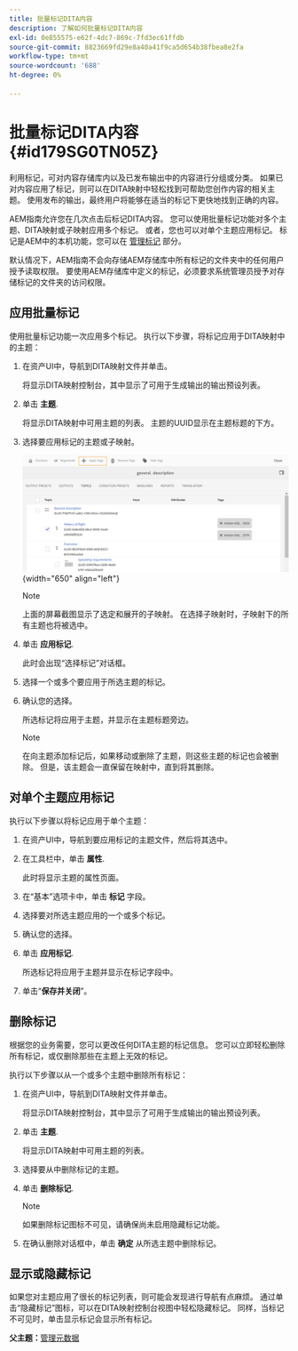 ```yaml
---
title: 批量标记DITA内容
description: 了解如何批量标记DITA内容
exl-id: 0e855575-e62f-4dc7-869c-7fd3ec61ffdb
source-git-commit: 8823669fd29e8a40a41f9ca5d654b38fbea8e2fa
workflow-type: tm+mt
source-wordcount: '688'
ht-degree: 0%

---
```


# 批量标记DITA内容 {#id179SG0TN05Z}

利用标记，可对内容存储库内以及已发布输出中的内容进行分组或分类。 如果已对内容应用了标记，则可以在DITA映射中轻松找到可帮助您创作内容的相关主题。 使用发布的输出，最终用户将能够在适当的标记下更快地找到正确的内容。

AEM指南允许您在几次点击后标记DITA内容。 您可以使用批量标记功能对多个主题、DITA映射或子映射应用多个标记。 或者，您也可以对单个主题应用标记。 标记是AEM中的本机功能，您可以在 [管理标记](https://experienceleague.adobe.com/docs/experience-manager-cloud-service/sites/authoring/features/tags.html?lang=en) 部分。

默认情况下，AEM指南不会向存储AEM存储库中所有标记的文件夹中的任何用户授予读取权限。 要使用AEM存储库中定义的标记，必须要求系统管理员授予对存储标记的文件夹的访问权限。

## 应用批量标记

使用批量标记功能一次应用多个标记。 执行以下步骤，将标记应用于DITA映射中的主题：

1. 在资产UI中，导航到DITA映射文件并单击。

   将显示DITA映射控制台，其中显示了可用于生成输出的输出预设列表。

1. 单击 **主题**.

   将显示DITA映射中可用主题的列表。 主题的UUID显示在主题标题的下方。

1. 选择要应用标记的主题或子映射。

   ![](images/apply-tags-uuid.png){width="650" align="left"}


   >[!NOTE]
   >
   > 上面的屏幕截图显示了选定和展开的子映射。 在选择子映射时，子映射下的所有主题也将被选中。

1. 单击 **应用标记**.

   此时会出现“选择标记”对话框。

1. 选择一个或多个要应用于所选主题的标记。

1. 确认您的选择。

   所选标记将应用于主题，并显示在主题标题旁边。

   >[!NOTE]
   >
   > 在向主题添加标记后，如果移动或删除了主题，则这些主题的标记也会被删除。 但是，该主题会一直保留在映射中，直到将其删除。


## 对单个主题应用标记

执行以下步骤以将标记应用于单个主题：

1. 在资产UI中，导航到要应用标记的主题文件，然后将其选中。

1. 在工具栏中，单击 **属性**.

   此时将显示主题的属性页面。

1. 在“基本”选项卡中，单击 **标记** 字段。

1. 选择要对所选主题应用的一个或多个标记。

1. 确认您的选择。

1. 单击 **应用标记**.

   所选标记将应用于主题并显示在标记字段中。

1. 单击“**保存并关闭**”。


## 删除标记

根据您的业务需要，您可以更改任何DITA主题的标记信息。 您可以立即轻松删除所有标记，或仅删除那些在主题上无效的标记。

执行以下步骤以从一个或多个主题中删除所有标记：

1. 在资产UI中，导航到DITA映射文件并单击。

   将显示DITA映射控制台，其中显示了可用于生成输出的输出预设列表。

1. 单击 **主题**.

   将显示DITA映射中可用主题的列表。

1. 选择要从中删除标记的主题。

1. 单击 **删除标记**.

   >[!NOTE]
   >
   > 如果删除标记图标不可见，请确保尚未启用隐藏标记功能。

1. 在确认删除对话框中，单击 **确定** 从所选主题中删除标记。


## 显示或隐藏标记

如果您对主题应用了很长的标记列表，则可能会发现进行导航有点麻烦。 通过单击“隐藏标记”图标，可以在DITA映射控制台视图中轻松隐藏标记。 同样，当标记不可见时，单击显示标记会显示所有标记。

**父主题：**[&#x200B;管理元数据](manage-metadata.md)
